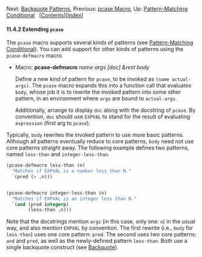 

Next: [Backquote Patterns](Backquote-Patterns.html), Previous: [pcase Macro](pcase-Macro.html), Up: [Pattern-Matching Conditional](Pattern_002dMatching-Conditional.html)   \[[Contents](index.html#SEC_Contents "Table of contents")]\[[Index](Index.html "Index")]

#### 11.4.2 Extending `pcase`

The `pcase` macro supports several kinds of patterns (see [Pattern-Matching Conditional](Pattern_002dMatching-Conditional.html)). You can add support for other kinds of patterns using the `pcase-defmacro` macro.

*   Macro: **pcase-defmacro** *name args \[doc] \&rest body*

    Define a new kind of pattern for `pcase`, to be invoked as `(name actual-args)`. The `pcase` macro expands this into a function call that evaluates `body`, whose job it is to rewrite the invoked pattern into some other pattern, in an environment where `args` are bound to `actual-args`.

    Additionally, arrange to display `doc` along with the docstring of `pcase`. By convention, `doc` should use `EXPVAL` to stand for the result of evaluating `expression` (first arg to `pcase`).

Typically, `body` rewrites the invoked pattern to use more basic patterns. Although all patterns eventually reduce to core patterns, `body` need not use core patterns straight away. The following example defines two patterns, named `less-than` and `integer-less-than`.

```lisp
(pcase-defmacro less-than (n)
  "Matches if EXPVAL is a number less than N."
  `(pred (> ,n)))
```

```lisp
```

```lisp
(pcase-defmacro integer-less-than (n)
  "Matches if EXPVAL is an integer less than N."
  `(and (pred integerp)
        (less-than ,n)))
```

Note that the docstrings mention `args` (in this case, only one: `n`) in the usual way, and also mention `EXPVAL` by convention. The first rewrite (i.e., `body` for `less-than`) uses one core pattern: `pred`. The second uses two core patterns: `and` and `pred`, as well as the newly-defined pattern `less-than`. Both use a single backquote construct (see [Backquote](Backquote.html)).
